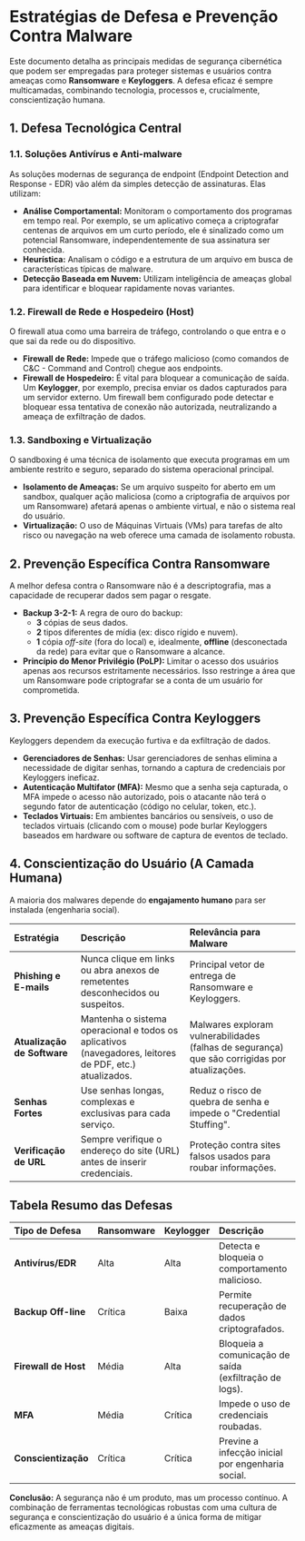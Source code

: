 # Estratégias de Defesa e Prevenção Contra Malware

Este documento detalha as principais medidas de segurança cibernética que podem ser empregadas para proteger sistemas e usuários contra ameaças como **Ransomware** e **Keyloggers**. A defesa eficaz é sempre multicamadas, combinando tecnologia, processos e, crucialmente, conscientização humana.

## 1. Defesa Tecnológica Central

### 1.1. Soluções Antivírus e Anti-malware
As soluções modernas de segurança de endpoint (Endpoint Detection and Response - EDR) vão além da simples detecção de assinaturas. Elas utilizam:

*   **Análise Comportamental:** Monitoram o comportamento dos programas em tempo real. Por exemplo, se um aplicativo começa a criptografar centenas de arquivos em um curto período, ele é sinalizado como um potencial Ransomware, independentemente de sua assinatura ser conhecida.
*   **Heurística:** Analisam o código e a estrutura de um arquivo em busca de características típicas de malware.
*   **Detecção Baseada em Nuvem:** Utilizam inteligência de ameaças global para identificar e bloquear rapidamente novas variantes.

### 1.2. Firewall de Rede e Hospedeiro (Host)
O firewall atua como uma barreira de tráfego, controlando o que entra e o que sai da rede ou do dispositivo.

*   **Firewall de Rede:** Impede que o tráfego malicioso (como comandos de C&C - Command and Control) chegue aos endpoints.
*   **Firewall de Hospedeiro:** É vital para bloquear a comunicação de saída. Um **Keylogger**, por exemplo, precisa enviar os dados capturados para um servidor externo. Um firewall bem configurado pode detectar e bloquear essa tentativa de conexão não autorizada, neutralizando a ameaça de exfiltração de dados.

### 1.3. Sandboxing e Virtualização
O sandboxing é uma técnica de isolamento que executa programas em um ambiente restrito e seguro, separado do sistema operacional principal.

*   **Isolamento de Ameaças:** Se um arquivo suspeito for aberto em um sandbox, qualquer ação maliciosa (como a criptografia de arquivos por um Ransomware) afetará apenas o ambiente virtual, e não o sistema real do usuário.
*   **Virtualização:** O uso de Máquinas Virtuais (VMs) para tarefas de alto risco ou navegação na web oferece uma camada de isolamento robusta.

## 2. Prevenção Específica Contra Ransomware

A melhor defesa contra o Ransomware não é a descriptografia, mas a capacidade de recuperar dados sem pagar o resgate.

*   **Backup 3-2-1:** A regra de ouro do backup:
    *   **3** cópias de seus dados.
    *   **2** tipos diferentes de mídia (ex: disco rígido e nuvem).
    *   **1** cópia *off-site* (fora do local) e, idealmente, **offline** (desconectada da rede) para evitar que o Ransomware a alcance.
*   **Princípio do Menor Privilégio (PoLP):** Limitar o acesso dos usuários apenas aos recursos estritamente necessários. Isso restringe a área que um Ransomware pode criptografar se a conta de um usuário for comprometida.

## 3. Prevenção Específica Contra Keyloggers

Keyloggers dependem da execução furtiva e da exfiltração de dados.

*   **Gerenciadores de Senhas:** Usar gerenciadores de senhas elimina a necessidade de digitar senhas, tornando a captura de credenciais por Keyloggers ineficaz.
*   **Autenticação Multifator (MFA):** Mesmo que a senha seja capturada, o MFA impede o acesso não autorizado, pois o atacante não terá o segundo fator de autenticação (código no celular, token, etc.).
*   **Teclados Virtuais:** Em ambientes bancários ou sensíveis, o uso de teclados virtuais (clicando com o mouse) pode burlar Keyloggers baseados em hardware ou software de captura de eventos de teclado.

## 4. Conscientização do Usuário (A Camada Humana)

A maioria dos malwares depende do **engajamento humano** para ser instalada (engenharia social).

| Estratégia | Descrição | Relevância para Malware |
| :--- | :--- | :--- |
| **Phishing e E-mails** | Nunca clique em links ou abra anexos de remetentes desconhecidos ou suspeitos. | Principal vetor de entrega de Ransomware e Keyloggers. |
| **Atualização de Software** | Mantenha o sistema operacional e todos os aplicativos (navegadores, leitores de PDF, etc.) atualizados. | Malwares exploram vulnerabilidades (falhas de segurança) que são corrigidas por atualizações. |
| **Senhas Fortes** | Use senhas longas, complexas e exclusivas para cada serviço. | Reduz o risco de quebra de senha e impede o "Credential Stuffing". |
| **Verificação de URL** | Sempre verifique o endereço do site (URL) antes de inserir credenciais. | Proteção contra sites falsos usados para roubar informações. |

## Tabela Resumo das Defesas

| Tipo de Defesa | Ransomware | Keylogger | Descrição |
| :--- | :--- | :--- | :--- |
| **Antivírus/EDR** | Alta | Alta | Detecta e bloqueia o comportamento malicioso. |
| **Backup Off-line** | Crítica | Baixa | Permite recuperação de dados criptografados. |
| **Firewall de Host** | Média | Alta | Bloqueia a comunicação de saída (exfiltração de logs). |
| **MFA** | Média | Crítica | Impede o uso de credenciais roubadas. |
| **Conscientização** | Crítica | Crítica | Previne a infecção inicial por engenharia social. |

**Conclusão:** A segurança não é um produto, mas um processo contínuo. A combinação de ferramentas tecnológicas robustas com uma cultura de segurança e conscientização do usuário é a única forma de mitigar eficazmente as ameaças digitais.
